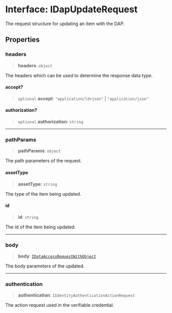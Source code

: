 # Interface: IDapUpdateRequest

The request structure for updating an item with the DAP.

## Properties

### headers

> **headers**: `object`

The headers which can be used to determine the response data type.

#### accept?

> `optional` **accept**: `"application/ld+json"` \| `"application/json"`

#### authorization?

> `optional` **authorization**: `string`

***

### pathParams

> **pathParams**: `object`

The path parameters of the request.

#### assetType

> **assetType**: `string`

The type of the item being updated.

#### id

> **id**: `string`

The id of the item being updated.

***

### body

> **body**: [`IDataAccessRequestWithObject`](IDataAccessRequestWithObject.md)

The body parameters of the updated.

***

### authentication

> **authentication**: `IIdentityAuthenticationActionRequest`

The action request used in the verifiable credential.
